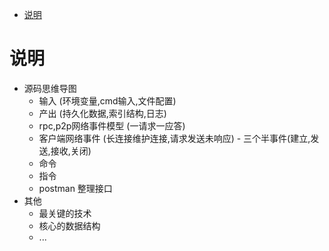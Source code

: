 <!-- TOC -->

- [说明](#说明)

<!-- /TOC -->


<a id="markdown-说明" name="说明"></a>
# 说明

* 源码思维导图
  * 输入 (环境变量,cmd输入,文件配置)
  * 产出 (持久化数据,索引结构,日志)
  * rpc,p2p网络事件模型 (一请求一应答)
  * 客户端网络事件 (长连接维护连接,请求发送未响应) - 三个半事件(建立,发送,接收,关闭)
  * 命令
  * 指令
  * postman 整理接口
* 其他
  * 最关键的技术
  * 核心的数据结构
  * ...
